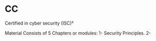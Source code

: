 # CC
Certified in cyber security (ISC)²

Material Consists of 5 Chapters or modules: 
1- Security Principles.
2-

